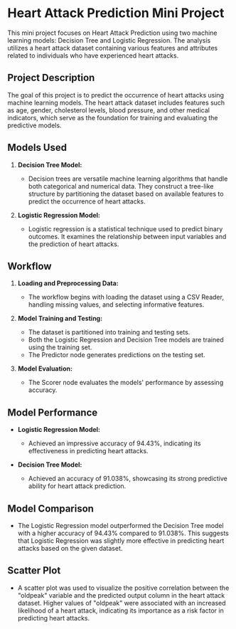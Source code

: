 # Heart Attack Prediction Mini Project 
This mini project focuses on Heart Attack Prediction using two machine learning models: Decision Tree and Logistic Regression. The analysis utilizes a heart attack dataset containing various features and attributes related to individuals who have experienced heart attacks.

## Project Description
The goal of this project is to predict the occurrence of heart attacks using machine learning models. The heart attack dataset includes features such as age, gender, cholesterol levels, blood pressure, and other medical indicators, which serve as the foundation for training and evaluating the predictive models.

## Models Used
1. **Decision Tree Model:**
   - Decision trees are versatile machine learning algorithms that handle both categorical and numerical data. They construct a tree-like structure by partitioning the dataset based on available features to predict the occurrence of heart attacks.

2. **Logistic Regression Model:**
   - Logistic regression is a statistical technique used to predict binary outcomes. It examines the relationship between input variables and the prediction of heart attacks.

## Workflow
1. **Loading and Preprocessing Data:**
   - The workflow begins with loading the dataset using a CSV Reader, handling missing values, and selecting informative features.
  
2. **Model Training and Testing:**
   - The dataset is partitioned into training and testing sets.
   - Both the Logistic Regression and Decision Tree models are trained using the training set.
   - The Predictor node generates predictions on the testing set.

3. **Model Evaluation:**
   - The Scorer node evaluates the models' performance by assessing accuracy.

## Model Performance
- **Logistic Regression Model:**
  - Achieved an impressive accuracy of 94.43%, indicating its effectiveness in predicting heart attacks.

- **Decision Tree Model:**
  - Achieved an accuracy of 91.038%, showcasing its strong predictive ability for heart attack prediction.

## Model Comparison
- The Logistic Regression model outperformed the Decision Tree model with a higher accuracy of 94.43% compared to 91.038%. This suggests that Logistic Regression was slightly more effective in predicting heart attacks based on the given dataset.

## Scatter Plot
- A scatter plot was used to visualize the positive correlation between the "oldpeak" variable and the predicted output column in the heart attack dataset. Higher values of "oldpeak" were associated with an increased likelihood of a heart attack, indicating its importance as a risk factor in predicting heart attacks.

